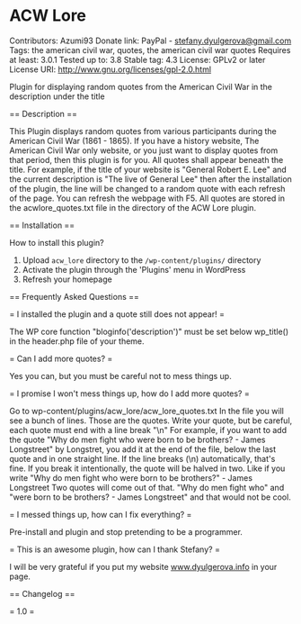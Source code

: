 # ACW Lore

Contributors: Azumi93
Donate link: PayPal - stefany.dyulgerova@gmail.com
Tags: the american civil war, quotes, the american civil war quotes
Requires at least: 3.0.1
Tested up to: 3.8
Stable tag: 4.3
License: GPLv2 or later
License URI: http://www.gnu.org/licenses/gpl-2.0.html

Plugin for displaying random quotes from the American Civil War in the description under the title

== Description ==

This Plugin displays random quotes from various participants during the American Civil War (1861 - 1865). If you have a history website, The American Civil War only website, or 
you just want to display quotes from that period, then this plugin is for you.
All quotes shall appear beneath the title. For example, if the title of your website is
"General Robert E. Lee" and the current description is "The live of General Lee"
then after the installation of the plugin, the line will be changed to a random
quote with each refresh of the page. You can refresh the webpage with F5.
All quotes are stored in the acwlore_quotes.txt file in the directory of the ACW Lore plugin.

== Installation ==

How to install this plugin?

1. Upload `acw_lore` directory to the `/wp-content/plugins/` directory
2. Activate the plugin through the 'Plugins' menu in WordPress
3. Refresh your homepage

== Frequently Asked Questions ==

= I installed the plugin and a quote still does not appear! =

The WP core function "bloginfo('description')" must be set below wp_title() in the header.php file of your theme.

= Can I add more quotes? =

Yes you can, but you must be careful not to mess things up. 

= I promise I won't mess things up, how do I add more quotes? =

Go to wp-content/plugins/acw_lore/acw_lore_quotes.txt
In the file you will see a bunch of lines. Those are the quotes.
Write your quote, but be careful, each quote must end with a line break "\n"
For example, if you want to add the quote "Why do men fight who were born to be brothers? - James Longstreet"
by Longstret, you add it at the end of the file, below the last quote and in one 
straight line. If the line breaks (\n) automatically, that's fine. If you break
it intentionally, the quote will be halved in two. Like if you write
"Why do men fight who
 were born to be brothers?" - James Longstreet
 Two quotes will come out of that. "Why do men fight who" and "were born to be brothers? - James Longstreet" and that would not be cool. 

= I messed things up, how can I fix everything? =

Pre-install and plugin and stop pretending to be a programmer.

= This is an awesome plugin, how can I thank Stefany? =

I will be very grateful if you put my website www.dyulgerova.info 
in your page.

== Changelog ==

= 1.0 =
